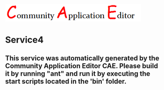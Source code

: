 ![CAE](https://github.com/PhilCAEOrg2/microservice-39/blob/master/img/logo.png)  

Service4
===================


This service was automatically generated by the Community Application Editor CAE. Please build it by running "ant" and run it by executing the start scripts located in the 'bin' folder.
---------------
